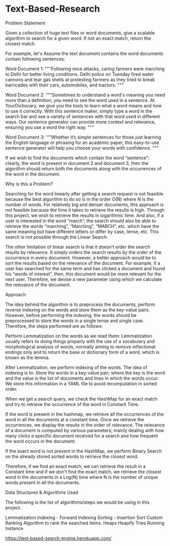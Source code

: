 # Text-Based-Research

Problem Statement

Given a collection of huge text files or word documents, give a scalable algorithm to search for a given word. If not an exact match, return the closest match.

For example, let's Assume the text document contains the word documents contain following sentences:

Word Document 1: """Following mice attacks, caring farmers were marching to Delhi for better living conditions. Delhi police on Tuesday fired water cannons and tear gas shells at protesting farmers as they tried to break barricades with their cars, automobiles, and tractors. """

Word Document 2: """Sometimes to understand a word's meaning you need more than a definition; you need to see the word used in a sentence. At YourDictionary, we give you the tools to learn what a word means and how to use it correctly. With this sentence maker, simply type a word in the search bar and see a variety of sentences with that word used in different ways. Our sentence generator can provide more context and relevance, ensuring you use a word the right way. """

Word Document 3: '""Whether it’s simple sentences for those just learning the English language or phrasing for an academic paper, this easy-to-use sentence generator will help you choose your words with confidence. """

If we wish to find the documents which contain the word “sentence”; clearly, the word is present in document 2 and document 3, then the algorithm should return both the documents along with the occurrences of the word in the document.

Why is this a Problem?

Searching for the word linearly after getting a search request is not feasible because the best algorithm to do so is in the order O(N) where N is the number of words. For relatively big and denser documents, this approach is not feasible because the time it takes to retrieve the results is high. Through this project, we wish to retrieve the results in logarithmic time. And also, if a user is interested in the word “march”; the search should also be able to retrieve the words “marching”, “Marching”, “MARCH”, etc. which have the same meaning but have different letters or differ by case, tense, etc. This search is not possible through the Linear Search.

The other limitation of linear search is that it doesn’t order the search results by relevance. It simply orders the search results by the order of the occurrence in every document. However, a better approach would be to sort the results based on the relevance of the document. For example, if a user has searched for the same term and has clicked a document and found his “words of interest”, then, this document would be more relevant for the next user. Therefore, we devise a new parameter using which we calculate the relevance of the document.

Approach

The idea behind the algorithm is to preprocess the documents, perform reverse indexing on the words and store them as the key-value pairs. However, before performing the indexing, the words should be preprocessed to store the words in a single tense and single case. Therefore, the steps performed are as follows:

Perform Lemmatization on the words as we read them: Lemmatization usually refers to doing things properly with the use of a vocabulary and morphological analysis of words, normally aiming to remove inflectional endings only and to return the base or dictionary form of a word, which is known as the lemma.

After Lemmatization, we perform indexing of the words. The idea of indexing is to: Store the words in a key-value pair; where the key is the word and the value is the list of documents and lines in which the words occur. We store this information in a YAML file to avoid recomputation in sorted order.

When we get a search query, we check the HashMap for an exact match and try to retrieve the occurrence of the word in Constant Time.

If the word is present in the hashmap, we retrieve all the occurrences of the word in all the documents at a constant time. Once we retrieve the occurrences, we display the results in the order of relevance. The relevance of a document is computed by various parameters; mainly dealing with how many clicks a specific document received for a search and how frequent the word occurs in the document.

If the exact word is not present in the HashMap, we perform Binary Search on the already stored sorted words to retrieve the closest word.

Therefore, if we find an exact match, we can retrieve the result in a Constant time and if we don't find the exact match, we retrieve the closest word in the documents in a Log(N) time where N is the number of unique words present in all the documents.

Data Structures & Algorithms Used

The following is the list of algorithms/steps we would be using in this project.

Lemmatization
Indexing - Forward Indexing
Sorting - Insertion Sort
Custom Ranking Algorithm to rank the searched items.
Heaps
Heapify
Tries
Running Instance

https://text-based-search-engine.herokuapp.com/
